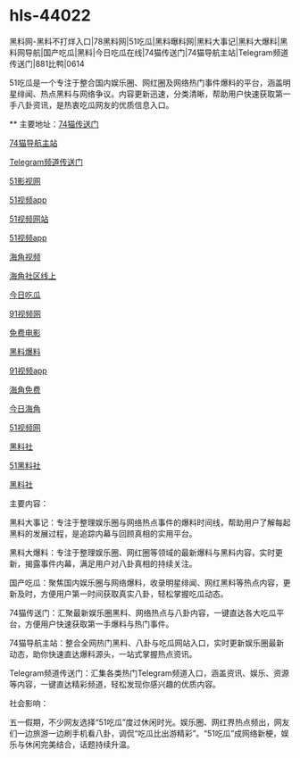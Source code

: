 # hls-44022
黑料网-黑料不打烊入口|78黑料网|51吃瓜|黑料曝料网|黑料大事记|黑料大爆料|黑料网导航|国产吃瓜|黑料|今日吃瓜在线|74猫传送门|74猫导航主站|Telegram频道传送门|881比鸭|0614

51吃瓜是一个专注于整合国内娱乐圈、网红圈及网络热门事件爆料的平台，涵盖明星绯闻、热点黑料与网络争议。内容更新迅速，分类清晰，帮助用户快速获取第一手八卦资讯，是热衷吃瓜网友的优质信息入口。

** 主要地址：<a href="https://74mao.com/">74猫传送门</a>

<a href="https://74mao.com/">74猫导航主站</a>

<a href="https://74mao.com/">Telegram频道传送门</a>

<a href="https://hj-608.pages.dev/">51影视网</a>

<a href="https://hj-611.pages.dev/">51视频app</a>

<a href="https://hj-617.pages.dev/">51视频网站</a>

<a href="https://hj-624.pages.dev/">51视频app</a>

<a href="https://hj-635.pages.dev/">海角视频</a>

<a href="https://hj-659.pages.dev/">海角社区线上</a>

<a href="https://hj-678.pages.dev/">今日吃瓜</a>

<a href="https://hj-686.pages.dev/">91视频网</a>

<a href="https://hj-689.pages.dev/">免费电影</a>

<a href="https://hj-691.pages.dev/">黑料爆料</a>

<a href="https://hj-382.pages.dev/">91视频app</a>

<a href="https://hj-433.pages.dev/">海角免费</a>

<a href="https://hj-454.pages.dev/">今日海角</a>

<a href="https://hj-482.pages.dev/">51视频网</a>

<a href="https://hls-15.pages.dev/">黑料社</a>

<a href="https://hls-17.pages.dev/">51黑料社</a>

<a href="https://hls-19.pages.dev/">黑料社</a>

主要内容：

黑料大事记：专注于整理娱乐圈与网络热点事件的爆料时间线，帮助用户了解每起黑料的发展过程，是追踪内幕与回顾真相的实用平台。

黑料大爆料：专注于整理娱乐圈、网红圈等领域的最新爆料与黑料内容，实时更新，揭露事件内幕，满足用户对八卦真相的持续关注。

国产吃瓜：聚焦国内娱乐圈与网络爆料，收录明星绯闻、网红黑料等热点内容，更新及时，方便用户第一时间获取真实八卦，轻松掌握吃瓜动态。

74猫传送门：汇聚最新娱乐圈黑料、网络热点与八卦内容，一键直达各大吃瓜平台，方便用户快速获取第一手爆料与热门事件。

74猫导航主站：整合全网热门黑料、八卦与吃瓜网站入口，实时更新娱乐圈最新动态，助你快速直达爆料源头，一站式掌握热点资讯。

Telegram频道传送门：汇集各类热门Telegram频道入口，涵盖资讯、娱乐、资源等内容，一键直达精彩频道，轻松发现你感兴趣的优质内容。

社会影响：

五一假期，不少网友选择“51吃瓜”度过休闲时光。娱乐圈、网红界热点频出，网友们一边旅游一边刷手机看八卦，调侃“吃瓜比出游精彩”。“51吃瓜”成网络新梗，娱乐与休闲完美结合，话题持续升温。
